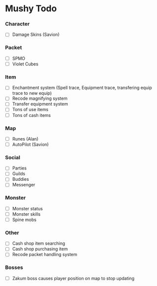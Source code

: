 # Mushy Todo

### Character
- [ ] Damage Skins (Savion)

### Packet
- [ ] SPMO
- [ ] Violet Cubes

### Item
- [ ] Enchantment system (Spell trace, Equipment trace, transfering equip trace to new equip)
- [ ] Recode magnifying system
- [ ] Transfer equipment system
- [ ] Tons of use items
- [ ] Tons of cash items

### Map
- [ ] Runes (Alan)
- [ ] AutoPilot (Savion)

### Social
- [ ] Parties
- [ ] Guilds 
- [ ] Buddies
- [ ] Messenger

### Monster
- [ ] Monster status
- [ ] Monster skills
- [ ] Spine mobs

### Other
- [ ] Cash shop item searching
- [ ] Cash shop purchasing item
- [ ] Recode packet handling system

### Bosses
- [ ] Zakum boss causes player position on map to stop updating
